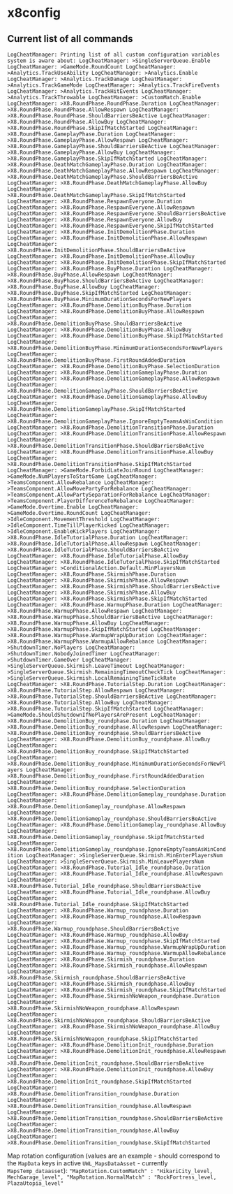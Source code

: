 # x8config
## Current list of all commands

`LogCheatManager: Printing list of all custom configuration variables system is aware about:
LogCheatManager: >SingleServerQueue.Enable
LogCheatManager: >GameMode.RoundCount
LogCheatManager: >Analytics.TrackUseAbility
LogCheatManager: >Analytics.Enable
LogCheatManager: >Analytics.TrackDamage
LogCheatManager: >Analytics.TrackGameMode
LogCheatManager: >Analytics.TrackFireEvents
LogCheatManager: >Analytics.TrackHitEvents
LogCheatManager: >Analytics.TrackThrowable
LogCheatManager: >CustomMatch.Enable
LogCheatManager: >X8.RoundPhase.RoundPhase.Duration
LogCheatManager: >X8.RoundPhase.RoundPhase.AllowRespawn
LogCheatManager: >X8.RoundPhase.RoundPhase.ShouldBarriersBeActive
LogCheatManager: >X8.RoundPhase.RoundPhase.AllowBuy
LogCheatManager: >X8.RoundPhase.RoundPhase.SkipIfMatchStarted
LogCheatManager: >X8.RoundPhase.GameplayPhase.Duration
LogCheatManager: >X8.RoundPhase.GameplayPhase.AllowRespawn
LogCheatManager: >X8.RoundPhase.GameplayPhase.ShouldBarriersBeActive
LogCheatManager: >X8.RoundPhase.GameplayPhase.AllowBuy
LogCheatManager: >X8.RoundPhase.GameplayPhase.SkipIfMatchStarted
LogCheatManager: >X8.RoundPhase.DeathMatchGameplayPhase.Duration
LogCheatManager: >X8.RoundPhase.DeathMatchGameplayPhase.AllowRespawn
LogCheatManager: >X8.RoundPhase.DeathMatchGameplayPhase.ShouldBarriersBeActive
LogCheatManager: >X8.RoundPhase.DeathMatchGameplayPhase.AllowBuy
LogCheatManager: >X8.RoundPhase.DeathMatchGameplayPhase.SkipIfMatchStarted
LogCheatManager: >X8.RoundPhase.RespawnEveryone.Duration
LogCheatManager: >X8.RoundPhase.RespawnEveryone.AllowRespawn
LogCheatManager: >X8.RoundPhase.RespawnEveryone.ShouldBarriersBeActive
LogCheatManager: >X8.RoundPhase.RespawnEveryone.AllowBuy
LogCheatManager: >X8.RoundPhase.RespawnEveryone.SkipIfMatchStarted
LogCheatManager: >X8.RoundPhase.InitDemolitionPhase.Duration
LogCheatManager: >X8.RoundPhase.InitDemolitionPhase.AllowRespawn
LogCheatManager: >X8.RoundPhase.InitDemolitionPhase.ShouldBarriersBeActive
LogCheatManager: >X8.RoundPhase.InitDemolitionPhase.AllowBuy
LogCheatManager: >X8.RoundPhase.InitDemolitionPhase.SkipIfMatchStarted
LogCheatManager: >X8.RoundPhase.BuyPhase.Duration
LogCheatManager: >X8.RoundPhase.BuyPhase.AllowRespawn
LogCheatManager: >X8.RoundPhase.BuyPhase.ShouldBarriersBeActive
LogCheatManager: >X8.RoundPhase.BuyPhase.AllowBuy
LogCheatManager: >X8.RoundPhase.BuyPhase.SkipIfMatchStarted
LogCheatManager: >X8.RoundPhase.BuyPhase.MinimumDurationSecondsForNewPlayers
LogCheatManager: >X8.RoundPhase.DemolitionBuyPhase.Duration
LogCheatManager: >X8.RoundPhase.DemolitionBuyPhase.AllowRespawn
LogCheatManager: >X8.RoundPhase.DemolitionBuyPhase.ShouldBarriersBeActive
LogCheatManager: >X8.RoundPhase.DemolitionBuyPhase.AllowBuy
LogCheatManager: >X8.RoundPhase.DemolitionBuyPhase.SkipIfMatchStarted
LogCheatManager: >X8.RoundPhase.DemolitionBuyPhase.MinimumDurationSecondsForNewPlayers
LogCheatManager: >X8.RoundPhase.DemolitionBuyPhase.FirstRoundAddedDuration
LogCheatManager: >X8.RoundPhase.DemolitionBuyPhase.SelectionDuration
LogCheatManager: >X8.RoundPhase.DemolitionGameplayPhase.Duration
LogCheatManager: >X8.RoundPhase.DemolitionGameplayPhase.AllowRespawn
LogCheatManager: >X8.RoundPhase.DemolitionGameplayPhase.ShouldBarriersBeActive
LogCheatManager: >X8.RoundPhase.DemolitionGameplayPhase.AllowBuy
LogCheatManager: >X8.RoundPhase.DemolitionGameplayPhase.SkipIfMatchStarted
LogCheatManager: >X8.RoundPhase.DemolitionGameplayPhase.IgnoreEmptyTeamsAsWinCondition
LogCheatManager: >X8.RoundPhase.DemolitionTransitionPhase.Duration
LogCheatManager: >X8.RoundPhase.DemolitionTransitionPhase.AllowRespawn
LogCheatManager: >X8.RoundPhase.DemolitionTransitionPhase.ShouldBarriersBeActive
LogCheatManager: >X8.RoundPhase.DemolitionTransitionPhase.AllowBuy
LogCheatManager: >X8.RoundPhase.DemolitionTransitionPhase.SkipIfMatchStarted
LogCheatManager: >GameMode.ForbidLateJoinRound
LogCheatManager: >GameMode.NumPlayersToStartGame
LogCheatManager: >TeamsComponent.AllowRebalance
LogCheatManager: >TeamsComponent.AllowMovePartyForRebalance
LogCheatManager: >TeamsComponent.AllowPartySeparationForRebalance
LogCheatManager: >TeamsComponent.PlayerDifferenceToRebalance
LogCheatManager: >GameMode.Overtime.Enable
LogCheatManager: >GameMode.Overtime.RoundCount
LogCheatManager: >IdleComponent.MovementThreshold
LogCheatManager: >IdleComponent.TimeTillPlayerKicked
LogCheatManager: >IdleComponent.EnableKickPlayers
LogCheatManager: >X8.RoundPhase.IdleTutorialPhase.Duration
LogCheatManager: >X8.RoundPhase.IdleTutorialPhase.AllowRespawn
LogCheatManager: >X8.RoundPhase.IdleTutorialPhase.ShouldBarriersBeActive
LogCheatManager: >X8.RoundPhase.IdleTutorialPhase.AllowBuy
LogCheatManager: >X8.RoundPhase.IdleTutorialPhase.SkipIfMatchStarted
LogCheatManager: >ConditionalAction.Default.MinPlayersNum
LogCheatManager: >X8.RoundPhase.SkirmishPhase.Duration
LogCheatManager: >X8.RoundPhase.SkirmishPhase.AllowRespawn
LogCheatManager: >X8.RoundPhase.SkirmishPhase.ShouldBarriersBeActive
LogCheatManager: >X8.RoundPhase.SkirmishPhase.AllowBuy
LogCheatManager: >X8.RoundPhase.SkirmishPhase.SkipIfMatchStarted
LogCheatManager: >X8.RoundPhase.WarmupPhase.Duration
LogCheatManager: >X8.RoundPhase.WarmupPhase.AllowRespawn
LogCheatManager: >X8.RoundPhase.WarmupPhase.ShouldBarriersBeActive
LogCheatManager: >X8.RoundPhase.WarmupPhase.AllowBuy
LogCheatManager: >X8.RoundPhase.WarmupPhase.SkipIfMatchStarted
LogCheatManager: >X8.RoundPhase.WarmupPhase.WarmupWrapUpDuration
LogCheatManager: >X8.RoundPhase.WarmupPhase.WarmupAllowRebalance
LogCheatManager: >ShutdownTimer.NoPlayers
LogCheatManager: >ShutdownTimer.NobodyJoinedTimer
LogCheatManager: >ShutdownTimer.GameOver
LogCheatManager: >SingleServerQueue.Skirmish.LeaveTimeout
LogCheatManager: >SingleServerQueue.Skirmish.RemainingTimeoutCheckTick
LogCheatManager: >SingleServerQueue.Skirmish.LocalRemainingTimeTickRate
LogCheatManager: >X8.RoundPhase.TutorialStep.Duration
LogCheatManager: >X8.RoundPhase.TutorialStep.AllowRespawn
LogCheatManager: >X8.RoundPhase.TutorialStep.ShouldBarriersBeActive
LogCheatManager: >X8.RoundPhase.TutorialStep.AllowBuy
LogCheatManager: >X8.RoundPhase.TutorialStep.SkipIfMatchStarted
LogCheatManager: >GameMode.ShouldShutdownIfNoPlayersArePresent
LogCheatManager: >X8.RoundPhase.DemolitionBuy_roundphase.Duration
LogCheatManager: >X8.RoundPhase.DemolitionBuy_roundphase.AllowRespawn
LogCheatManager: >X8.RoundPhase.DemolitionBuy_roundphase.ShouldBarriersBeActive
LogCheatManager: >X8.RoundPhase.DemolitionBuy_roundphase.AllowBuy
LogCheatManager: >X8.RoundPhase.DemolitionBuy_roundphase.SkipIfMatchStarted
LogCheatManager: >X8.RoundPhase.DemolitionBuy_roundphase.MinimumDurationSecondsForNewPlayers
LogCheatManager: >X8.RoundPhase.DemolitionBuy_roundphase.FirstRoundAddedDuration
LogCheatManager: >X8.RoundPhase.DemolitionBuy_roundphase.SelectionDuration
LogCheatManager: >X8.RoundPhase.DemolitionGameplay_roundphase.Duration
LogCheatManager: >X8.RoundPhase.DemolitionGameplay_roundphase.AllowRespawn
LogCheatManager: >X8.RoundPhase.DemolitionGameplay_roundphase.ShouldBarriersBeActive
LogCheatManager: >X8.RoundPhase.DemolitionGameplay_roundphase.AllowBuy
LogCheatManager: >X8.RoundPhase.DemolitionGameplay_roundphase.SkipIfMatchStarted
LogCheatManager: >X8.RoundPhase.DemolitionGameplay_roundphase.IgnoreEmptyTeamsAsWinCondition
LogCheatManager: >SingleServerQueue.Skirmish.MinEnterPlayersNum
LogCheatManager: >SingleServerQueue.Skirmish.MinLeavePlayersNum
LogCheatManager: >X8.RoundPhase.Tutorial_Idle_roundphase.Duration
LogCheatManager: >X8.RoundPhase.Tutorial_Idle_roundphase.AllowRespawn
LogCheatManager: >X8.RoundPhase.Tutorial_Idle_roundphase.ShouldBarriersBeActive
LogCheatManager: >X8.RoundPhase.Tutorial_Idle_roundphase.AllowBuy
LogCheatManager: >X8.RoundPhase.Tutorial_Idle_roundphase.SkipIfMatchStarted
LogCheatManager: >X8.RoundPhase.Warmup_roundphase.Duration
LogCheatManager: >X8.RoundPhase.Warmup_roundphase.AllowRespawn
LogCheatManager: >X8.RoundPhase.Warmup_roundphase.ShouldBarriersBeActive
LogCheatManager: >X8.RoundPhase.Warmup_roundphase.AllowBuy
LogCheatManager: >X8.RoundPhase.Warmup_roundphase.SkipIfMatchStarted
LogCheatManager: >X8.RoundPhase.Warmup_roundphase.WarmupWrapUpDuration
LogCheatManager: >X8.RoundPhase.Warmup_roundphase.WarmupAllowRebalance
LogCheatManager: >X8.RoundPhase.Skirmish_roundphase.Duration
LogCheatManager: >X8.RoundPhase.Skirmish_roundphase.AllowRespawn
LogCheatManager: >X8.RoundPhase.Skirmish_roundphase.ShouldBarriersBeActive
LogCheatManager: >X8.RoundPhase.Skirmish_roundphase.AllowBuy
LogCheatManager: >X8.RoundPhase.Skirmish_roundphase.SkipIfMatchStarted
LogCheatManager: >X8.RoundPhase.SkirmishNoWeapon_roundphase.Duration
LogCheatManager: >X8.RoundPhase.SkirmishNoWeapon_roundphase.AllowRespawn
LogCheatManager: >X8.RoundPhase.SkirmishNoWeapon_roundphase.ShouldBarriersBeActive
LogCheatManager: >X8.RoundPhase.SkirmishNoWeapon_roundphase.AllowBuy
LogCheatManager: >X8.RoundPhase.SkirmishNoWeapon_roundphase.SkipIfMatchStarted
LogCheatManager: >X8.RoundPhase.DemolitionInit_roundphase.Duration
LogCheatManager: >X8.RoundPhase.DemolitionInit_roundphase.AllowRespawn
LogCheatManager: >X8.RoundPhase.DemolitionInit_roundphase.ShouldBarriersBeActive
LogCheatManager: >X8.RoundPhase.DemolitionInit_roundphase.AllowBuy
LogCheatManager: >X8.RoundPhase.DemolitionInit_roundphase.SkipIfMatchStarted
LogCheatManager: >X8.RoundPhase.DemolitionTransition_roundphase.Duration
LogCheatManager: >X8.RoundPhase.DemolitionTransition_roundphase.AllowRespawn
LogCheatManager: >X8.RoundPhase.DemolitionTransition_roundphase.ShouldBarriersBeActive
LogCheatManager: >X8.RoundPhase.DemolitionTransition_roundphase.AllowBuy
LogCheatManager: >X8.RoundPhase.DemolitionTransition_roundphase.SkipIfMatchStarted`

Map rotation configuration (values are an example - should correspond to the `MapData` keys in active `UWL_MapsDataAsset` - currently `MapsTemp_dataasset`):
`"MapRotation.CustomMatch" : "HikariCity_level, MechGarage_level",
"MapRotation.NormalMatch" : "RockFortress_level, PlazaUtopia_level"`
